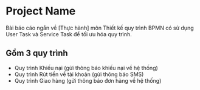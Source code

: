
# Project Name 

Bài báo cáo ngắn về [Thực hành] môn Thiết kế quy trình BPMN có sử dụng User Task và Service Task để tối ưu hóa quy trình.



## Gồm 3 quy trình

- Quy trình Khiếu nại (gửi thông báo khiếu nại về hệ thống)
- Quy trình Rút tiền về tài khoản (gửi thông báo SMS)
- Quy trình Giao hàng (gửi thông báo đơn hàng về hệ thống)
